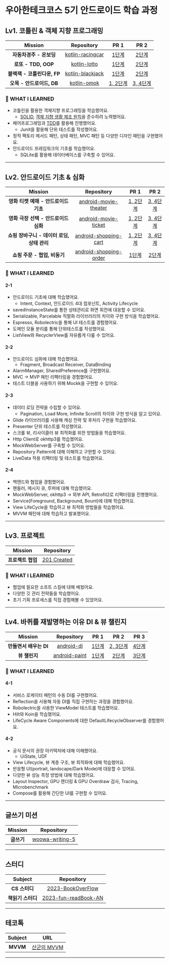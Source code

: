 # 우아한테크코스 5기 안드로이드 학습 과정

## Lv1. 코틀린 & 객체 지향 프로그래밍

|  <center>Mission</center> |  <center>Repository</center>| <center>PR 1</center> |<center>PR 2</center> |
|:--------:|:--------:|:--------:|:--------:|
|**자동차경주 - 온보딩**|[kotlin-racingcar](https://github.com/s9hn/kotlin-racingcar/tree/s9hn)|[1단계](https://github.com/woowacourse/kotlin-racingcar/pull/53)|[2단계](https://github.com/woowacourse/kotlin-racingcar/pull/78)|
|**로또 - TDD, OOP**|[kotlin-lotto](https://github.com/s9hn/kotlin-lotto/tree/step2)|[1단계](https://github.com/woowacourse/kotlin-lotto/pull/18)|[2단계](https://github.com/woowacourse/kotlin-lotto/pull/57)|
|**블랙잭 - 코틀린다운, FP**| [kotlin-blackjack](https://github.com/s9hn/kotlin-racingcar/tree/step2)|[1단계](https://github.com/woowacourse/kotlin-blackjack/pull/10)|[2단계](https://github.com/woowacourse/kotlin-blackjack/pull/60)|
|**오목 - 안드로이드, DB**| [kotlin-omok](https://github.com/s9hn/kotlin-omok/tree/step4)|[1, 2단계](https://github.com/woowacourse/kotlin-omok/pull/18)|[3, 4단계](https://github.com/woowacourse/kotlin-omok/pull/47)|

  
### 📖 WHAT I LEARNED

- 코틀린을 활용한 객체지향 프로그래밍을 학습했어요.
  - [SOLID](https://s2ehun.tistory.com/6), [객체 지향 생활 체조 원칙](https://s2ehun.tistory.com/5)을 준수하려 노력했어요.
- 페어프로그래밍과 [TDD](https://s2ehun.tistory.com/2)를 활용해 진행했어요.
  - Junit을 활용해 단위 테스트를 작성했어요.
- 정적 팩토리 메서드 패턴, 상태 패턴, MVC 패턴 등 다양한 디자인 패턴을 구현했어요.
- 안드로이드 프레임워크의 기초를 학습했어요.
  - SQLite를 활용해 데이터베이스를 구축할 수 있어요.


<hr>

## Lv2. 안드로이드 기초 & 심화

|  <center>Mission</center> |  <center>Repository</center>| <center>PR 1</center> |<center>PR 2</center> |
|:--------:|:--------:|:--------:|:--------:|
|**영화 티켓 예매 - 안드로이드 기초**|[android-movie-theater](https://github.com/s9hn/android-movie-ticket/tree/s9hn)|[1, 2단계](https://github.com/woowacourse/android-movie-ticket/pull/25)|[3, 4단계](https://github.com/woowacourse/android-movie-ticket/pull/54)|
|**영화 극장 선택 - 안드로이드 심화**|[android-movie-ticket](https://github.com/s9hn/android-movie-theater/tree/step4)|[1, 2단계](https://github.com/woowacourse/android-movie-theater/pull/12)|[3, 4단계](https://github.com/woowacourse/android-movie-theater/pull/50)|
|**쇼핑 장바구니 - 데이터 로딩, 상태 관리**| [android-shopping-cart](https://github.com/s9hn/android-shopping-cart/tree/step4)|[1, 2단계](https://github.com/woowacourse/android-shopping-cart/pull/13)|[3, 4단계](https://github.com/woowacourse/android-shopping-cart/pull/50)|
|**쇼핑 주문 - 협업, 비동기**| [android-shopping-order](https://github.com/s9hn/android-shopping-order/tree/step2)|[1단계](https://github.com/woowacourse/android-shopping-order/pull/11)|[2단계](https://github.com/woowacourse/android-shopping-order/pull/48)|

  
### 📖 WHAT I LEARNED
#### 2-1
- 안드로이드 기초에 대해 학습했어요.
  - Intent, Context, 안드로이드 4대 컴포넌트, Activity Lifecycle
- savedInstanceState를 통한 상태관리로 화면 회전에 대응할 수 있어요.
- Serializable, Parcelable 직렬화 라이브러리의 차이와 구현 방식을 학습했어요.
- Espresso, Robolectric을 통해 UI 테스트를 경험했어요.
- 도메인 모듈 분리를 통해 단위테스트를 작성했어요.
- ListView와 RecyclerView를 자유롭게 다룰 수 있어요.
#### 2-2
- 안드로이드 심화에 대해 학습했어요.
  - Fragment, Broadcast Receiver, DataBinding
- AlarmManager, SharedPreference를 구현했어요.
- MVC -> MVP 패턴 리팩터링을 경험했어요.
- 테스트 더블을 사용하기 위해 Mockk을 구현할 수 있어요.
#### 2-3
- 데이터 로딩 전략을 수립할 수 있어요.
  - Pagination, Load More, Infinite Scroll의 차이와 구현 방식을 알고 있어요.
- Glide 라이브러리를 사용해 캐싱 전략 및 후처리 구현을 학습했어요.
- Presenter 단위 테스트를 작성했어요.
- 스크롤 뷰, 리사이클러 뷰 최적화를 위한 방법들을 학습했어요.
- Http Client로 okhttp3를 학습했어요.
- MockWebServer를 구축할 수 있어요.
- Repository Pattern에 대해 이해하고 구현할 수 있어요.
- LiveData 적용 리팩터링 및 테스트를 학습했어요.
#### 2-4
- 백엔드와 협업을 경험했어요.
- 핸들러, 메시지 큐, 루퍼에 대해 학습했어요.
- MockWebServer, okhttp3 -> 외부 API, Retrofit2로 리팩터링을 진행했어요.
- Service(Foreground, Background, Bount)에 대해 학습했어요.
- View LifeCycle을 학습하고 뷰 최적화 방법들을 학습했어요.
- MVVM 패턴에 대해 학습하고 발표했어요.

<hr>

## Lv3. 프로젝트

|  <center>Mission</center> |  <center>Repository</center>|
|:--------:|:--------:|
|**프로젝트 협업**|[201 Created](https://github.com/201-Created-Study/2023-yigongil)|
  
### 📖 WHAT I LEARNED

- 협업에 필요한 소프트 스킬에 대해 배웠어요.
- 다양한 깃 관리 전략들을 학습했어요.
- 초기 기획 프로세스를 직접 경험해볼 수 있었어요.


<hr>

## Lv4. 바퀴를 재발명하는 이유 DI & 뷰 챌린지

|  <center>Mission</center> |  <center>Repository</center>| <center>PR 1</center> |<center>PR 2</center> |<center>PR 3</center> |
|:--------:|:--------:|:--------:|:--------:|:--------:|
|**만들면서 배우는 DI**|[android-di](https://github.com/s9hn/android-di/tree/step4)|[1단계](https://github.com/woowacourse/android-di/pull/24)|[2, 3단계](https://github.com/woowacourse/android-di/pull/38)|[4단계](https://github.com/woowacourse/android-di/pull/64)|
|**뷰 챌린지**|[android-paint](https://github.com/s9hn/android-paint/tree/step3)|[1단계](https://github.com/woowacourse/android-paint/pull/5)|[2단계](https://github.com/woowacourse/android-paint/pull/48)|[3단계](https://github.com/woowacourse/android-paint/pull/61)|

  
### 📖 WHAT I LEARNED
#### 4-1
- 서비스 로케이터 패턴의 수동 DI를 구현했어요.
- Reflection을 사용해 자동 DI를 직접 구현하는 과정을 경험했어요.
- Robolectric을 사용한 ViewModel 테스트를 학습했어요.
- Hilt와 Koin을 학습했어요.
- LifeCycle Aware Components에 대한 DefaultLifecycleObserver를 경험했어요.

#### 4-2
- 공식 문서의 권장 아키텍처에 대해 이해했어요.
  - UiState, UDF
- View Lifecycle, 뷰 계층 구조, 뷰 최적화에 대해 학습했어요.
- 반응형 UI(portrait, landscape/Dark Mode)에 대응할 수 있어요.
- 다양한 뷰 성능 측정 방법에 대해 학습했어요.
- Layout Inspector, GPU 렌더링 & GPU Overdraw 검사, Tracing, Microbenchmark
- Compose를 활용해 간단한 UI를 구현할 수 있어요.

<hr>

## 글쓰기 미션

|  <center>Mission</center> |  <center>Repository</center>|
|:--------:|:--------:|
|**글쓰기**|[woowa-writing-5](https://github.com/s9hn/woowa-writing-5/tree/s9hn)|

<hr>

## 스터디

|  <center>Subject</center> |  <center>Repository</center>|
|:--------:|:--------:|
|**CS 스터디**|[2023-BookOverFlow](https://github.com/woowacourse-study/2023-BookOverFlow/tree/s9hn)|
|**책읽기 스터디**|[2023-fun-readBook-AN](https://github.com/woowacourse-study/2023-fun-readBook-AN/tree/s9hn)|

<hr>

## 테코톡

|  <center>Subject</center> |  <center>URL</center>|
|:--------:|:--------:|
|**MVVM**|[산군의 MVVM](https://www.youtube.com/watch?v=JdSwZzdUHrA&t=234s&pp=ygUL7IKw6rWwIG12dm0%3D)|

<hr>
